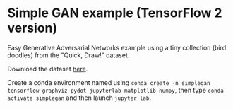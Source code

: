# Simple GAN example (TensorFlow 2 version)
Easy Generative Adversarial Networks example using a tiny collection (bird doodles) from the "Quick, Draw!" dataset.

Download the dataset [here](https://console.cloud.google.com/storage/browser/_details/quickdraw_dataset/full/numpy_bitmap/bird.npy).

Create a conda environment named using `conda create -n simplegan tensorflow graphviz pydot jupyterlab matplotlib numpy`, then type `conda activate simplegan` and then launch `jupyter lab`.

